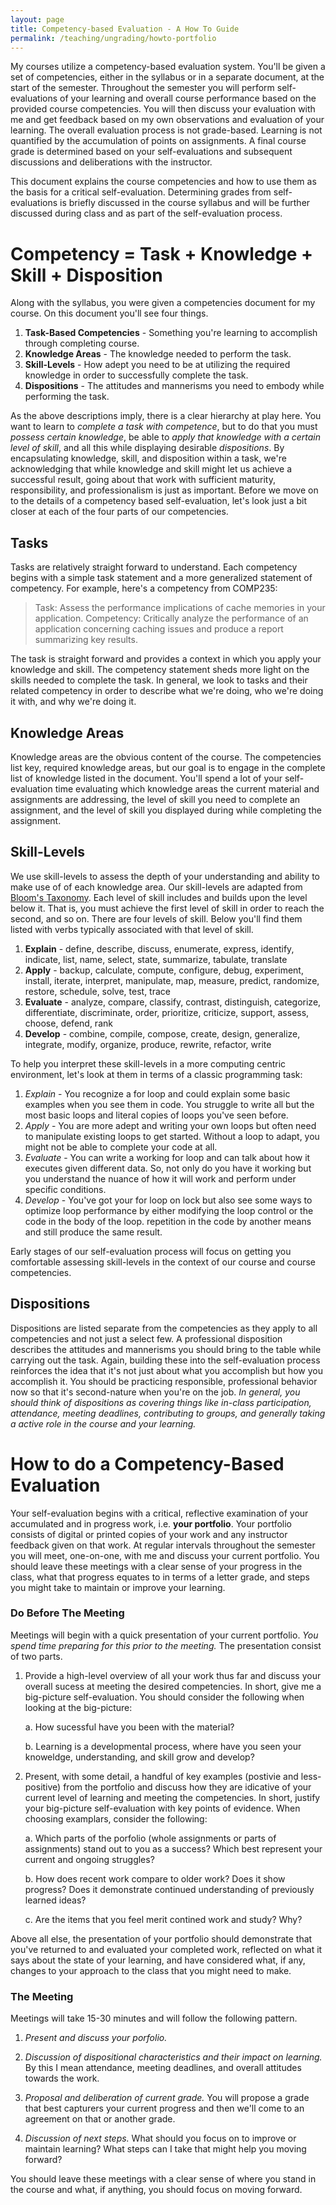 ```yaml
---
layout: page
title: Competency-based Evaluation - A How To Guide
permalink: /teaching/ungrading/howto-portfolio
---
```


My courses utilize a competency-based evaluation system. You'll be given a set of competencies, either in the syllabus or in a separate document, at the start of the semester. Throughout the semester you will perform self-evaluations of your learning and overall course performance based on the provided course competencies.  You will then discuss your evaluation with me and get feedback based on my own observations and evaluation of your learning. The overall evaluation process is not grade-based. Learning is not quantified by the accumulation of points on assignments. A final course grade is determined based on your self-evaluations and subsequent discussions and deliberations with the instructor.

This document explains the course competencies and how to use them as the basis for a critical self-evaluation. Determining grades from self-evaluations is briefly discussed in the course syllabus and will be further discussed during class and as part of the self-evaluation process.

# Competency = Task + Knowledge + Skill + Disposition

Along with the syllabus, you were given a competencies document for my course. On this document you'll see four things.
  1. **Task-Based Competencies** - Something you're learning to accomplish through completing  course.
  2. **Knowledge Areas** - The knowledge needed to perform the task.
  3. **Skill-Levels** - How adept you need to be at utilizing the required knowledge in order to successfully complete the task.
  4. **Dispositions** - The attitudes and mannerisms you need to embody while performing the task.

As the above descriptions imply, there is a clear hierarchy at play here.  You want to learn to *complete a task with competence*, but to do that you must *possess certain knowledge*, be able to *apply that knowledge with a certain level of skill*, and all this while displaying desirable *dispositions*. By encapsulating knowledge, skill, and disposition within a task, we're acknowledging that while knowledge and skill might let us achieve a successful result, going about that work with sufficient maturity, responsibility, and professionalism is just as important. Before we move on to the details of a competency based self-evaluation, let's look just a bit closer at each of the four parts of our competencies.

## Tasks

Tasks are relatively straight forward to understand. Each competency begins with a simple task statement and a more generalized statement of competency. For example, here's a competency from COMP235:

> Task: Assess the performance implications of cache memories in your application. Competency: Critically analyze the performance of an application concerning caching issues and produce a report summarizing key results.

The task is straight forward and provides a context in which you apply your knowledge and skill. The competency statement sheds more light on the skills needed to complete the task. In general, we look to tasks and their related competency in order to describe what we're doing, who we're doing it with, and why we're doing it.

## Knowledge Areas

Knowledge areas are the obvious content of the course. The competencies list key, required knowledge areas, but our goal is to engage in the complete list of knowledge listed in the document. You'll spend a lot of your self-evaluation time evaluating which knowledge areas the current material and assignments are addressing, the level of skill you need to complete an assignment, and the level of skill you displayed during while completing the assignment.


## Skill-Levels

We use skill-levels to assess the depth of your understanding and ability to make use of of each knowledge area.  Our skill-levels are adapted from [Bloom's Taxonomy](https://cft.vanderbilt.edu/guides-sub-pages/blooms-taxonomy/). Each level of skill includes and builds upon the level below it.  That is, you must achieve the first level of skill in order to reach the second, and so on. There are four levels of skill. Below you'll find them listed with verbs typically associated with that level of skill.

  1.  **Explain** - define, describe, discuss, enumerate, express, identify, indicate, list, name, select, state, summarize, tabulate, translate
  2.  **Apply** - backup, calculate, compute, configure, debug, experiment, install, iterate, interpret, manipulate, map, measure, predict, randomize, restore, schedule, solve, test, trace
  3.  **Evaluate** - analyze, compare, classify, contrast, distinguish, categorize, differentiate, discriminate, order, prioritize, criticize, support, assess, choose, defend, rank
  4.  **Develop** - combine, compile, compose, create, design, generalize, integrate, modify, organize, produce, rewrite, refactor, write

To help you interpret these skill-levels in a more computing centric environment, let's look at them in terms of a classic programming task:
  1. *Explain* - You recognize a for loop and could explain some basic examples when you see them in code. You struggle to write all but the most basic loops and literal copies of loops you've seen before.
  2. *Apply* - You are more adept and writing your own loops but often need to manipulate existing loops to get started. Without a loop to adapt, you might not be able to complete your code at all.
  3. *Evaluate* - You can write a working for loop and can talk about how it executes given different data. So, not only do you have it working but you understand the nuance of how it will work and perform under specific conditions.
  4. *Develop* - You've got your for loop on lock but also see some ways to optimize loop performance by either modifying the loop control or the code in the body of the loop.
  repetition in the code by another means and still produce the same result.

Early stages of our self-evaluation process will focus on getting you comfortable assessing skill-levels in the context of our course and course competencies.

## Dispositions

Dispositions are listed separate from the competencies as they apply to all competencies and not just a select few. A professional disposition describes the attitudes and mannerisms you should bring to the table while carrying out the task.  Again, building these into the self-evaluation process reinforces the idea that it's not just about what you accomplish but how you accomplish it. You should be practicing responsible, professional behavior now so that it's second-nature when you're on the job. *In general, you should think of dispositions as covering things like in-class participation, attendance, meeting deadlines, contributing to groups, and generally taking a active role in the course and your learning.*

# How to do a Competency-Based Evaluation

Your self-evaluation begins with a critical, reflective examination of your accumulated and in progress work, i.e. **your portfolio**. Your portfolio consists of digital or printed copies of your work and any instructor feedback given on that work. At regular intervals throughout the semester you will meet, one-on-one, with me and discuss your current portfolio. You should leave these meetings with a clear sense of your progress in the class, what that progress equates to in terms of a letter grade, and steps you might take to maintain or improve your learning.   

### Do Before The Meeting

Meetings will begin with a quick presentation of your current portfolio.  *You spend time preparing for this prior to the meeting.* The presentation consist of two parts. 

1.  Provide a high-level overview of all your work thus far and discuss your overall sucess at meeting the desired competencies. In short, give me a big-picture self-evaluation. You should consider the following when looking at the big-picture:

    a. How sucessful have you been with the material? 

    b. Learning is a developmental process, where have you seen your knoweldge, understanding, and skill grow and develop?


2.  Present, with some detail, a handful of key examples (postivie and less-positive) from the portfolio and discuss how they are idicative of your current level of learning and meeting the competencies. In short, justify your big-picture self-evaluation with key points of evidence. When choosing examplars, consider the following: 

    a. Which parts of the porfolio (whole assignments or parts of assignments) stand out to you as a success? Which best represent your current and ongoing struggles?  

    b. How does recent work compare to older work? Does it show progress? Does it demonstrate continued understanding of previously learned ideas? 

    c. Are the items that you feel merit contined work and study? Why? 

Above all else, the presentation of your portfolio should demonstrate that you've returned to and evaluated your completed work, reflected on what it says about the state of your learning, and have considered what, if any, changes to your approach to the class that you might need to make. 


### The Meeting

Meetings will take 15-30 minutes and will follow the following pattern. 

1. *Present and discuss your porfolio.*

2. *Discussion of dispositional characteristics and their impact on learning.* By this I mean attendance, meeting deadlines, and overall attitudes towards the work.

3. *Proposal and deliberation of current grade.* You will propose a grade that best capturers your current progress and then we'll come to an agreement on that or another grade. 

4. *Discussion of next steps.*  What should you focus on to improve or maintain learning? What steps can I take that might help you moving forward?

You should leave these meetings with a clear sense of where you stand in the course and what, if anything, you should focus on moving forward.  